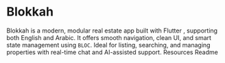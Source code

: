 # Blokkah
Blokkah is a modern, modular real estate app built with Flutter , supporting both English and Arabic. It offers smooth navigation, clean UI, and smart state management using `BLOC`. Ideal for listing, searching, and managing properties with real-time chat and AI-assisted support.  Resources  Readme
